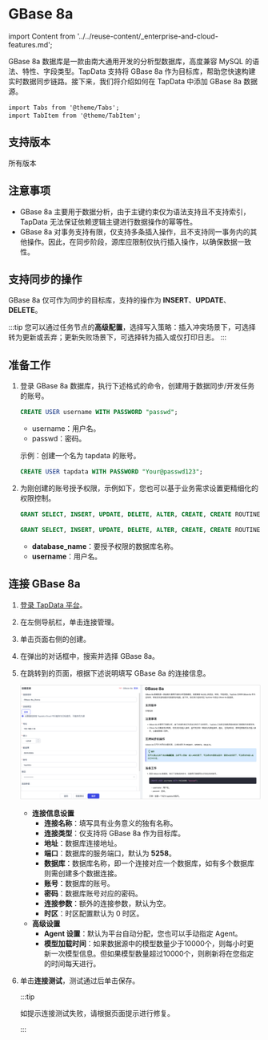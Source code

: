 # GBase 8a
import Content from '../../reuse-content/_enterprise-and-cloud-features.md';

<Content />

GBase 8a 数据库是一款由南大通用开发的分析型数据库，高度兼容 MySQL 的语法、特性、字段类型。TapData 支持将 GBase 8a 作为目标库，帮助您快速构建实时数据同步链路。接下来，我们将介绍如何在 TapData 中添加 GBase 8a 数据源。

```mdx-code-block
import Tabs from '@theme/Tabs';
import TabItem from '@theme/TabItem';
```

## 支持版本

所有版本

## 注意事项

- GBase 8a 主要用于数据分析，由于主键约束仅为语法支持且不支持索引，TapData 无法保证依赖逻辑主键进行数据操作的幂等性。
- GBase 8a 对事务支持有限，仅支持多条插入操作，且不支持同一事务内的其他操作。因此，在同步阶段，源库应限制仅执行插入操作，以确保数据一致性。

## 支持同步的操作

GBase 8a 仅可作为同步的目标库，支持的操作为 **INSERT**、**UPDATE**、**DELETE**。

:::tip
您可以通过任务节点的**高级配置**，选择写入策略：插入冲突场景下，可选择转为更新或丢弃；更新失败场景下，可选择转为插入或仅打印日志。
:::

## 准备工作

1. 登录 GBase 8a 数据库，执行下述格式的命令，创建用于数据同步/开发任务的账号。

   ```sql
   CREATE USER username WITH PASSWORD "passwd";
   ```

   - username：用户名。
   - passwd：密码。

   示例：创建一个名为 tapdata 的账号。

   ```sql
   CREATE USER tapdata WITH PASSWORD "Your@passwd123";
   ```

2. 为刚创建的账号授予权限，示例如下，您也可以基于业务需求设置更精细化的权限控制。

   <Tabs className="unique-tabs">
   <TabItem value="授予指定库权限" default>

   ```sql
   GRANT SELECT, INSERT, UPDATE, DELETE, ALTER, CREATE, CREATE ROUTINE, CREATE TEMPORARY TABLES, DROP ON database_name.* TO 'username';
   ```

   </TabItem>

   <TabItem value="授予所有库权限">

   ```sql
   GRANT SELECT, INSERT, UPDATE, DELETE, ALTER, CREATE, CREATE ROUTINE, CREATE TEMPORARY TABLES, DROP ON *.* TO 'username';
   ```

      </TabItem>
     </Tabs>

   * **database_name**：要授予权限的数据库名称。
   * **username**：用户名。



## 连接 GBase 8a

1. [登录 TapData 平台](../../user-guide/log-in.md)。

2. 在左侧导航栏，单击连接管理。

3. 单击页面右侧的创建。

4. 在弹出的对话框中，搜索并选择 GBase 8a。

5. 在跳转到的页面，根据下述说明填写 GBase 8a 的连接信息。
   
   ![GBase 8a 连接示例](../../images/gbase_8a_connection.png)
   
   - **连接信息设置**
     - **连接名称**：填写具有业务意义的独有名称。
     - **连接类型**：仅支持将 GBase 8a 作为目标库。
     - **地址**：数据库连接地址。
     - **端口**：数据库的服务端口，默认为 **5258**。
     - **数据库**：数据库名称，即一个连接对应一个数据库，如有多个数据库则需创建多个数据连接。
     - **账号**：数据库的账号。
     - **密码**：数据库账号对应的密码。
     - **连接参数**：额外的连接参数，默认为空。
     - **时区**：时区配置默认为 0 时区。
   - **高级设置**
     - **Agent 设置**：默认为平台自动分配，您也可以手动指定 Agent。
     - **模型加载时间**：如果数据源中的模型数量少于10000个，则每小时更新一次模型信息。但如果模型数量超过10000个，则刷新将在您指定的时间每天进行。
   
6. 单击**连接测试**，测试通过后单击保存。
    
    :::tip
    
    如提示连接测试失败，请根据页面提示进行修复。
    
    :::